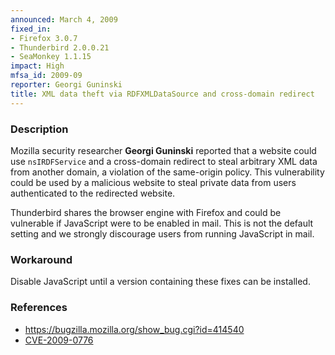 ```yaml
---
announced: March 4, 2009
fixed_in:
- Firefox 3.0.7
- Thunderbird 2.0.0.21
- SeaMonkey 1.1.15
impact: High
mfsa_id: 2009-09
reporter: Georgi Guninski
title: XML data theft via RDFXMLDataSource and cross-domain redirect
---
```


<h3>Description</h3>

<p>Mozilla security researcher <strong>Georgi Guninski</strong>
reported that a website could use <code>nsIRDFService</code> and a
cross-domain redirect to steal arbitrary XML data from another domain,
a violation of the same-origin policy.  This vulnerability could be
used by a malicious website to steal private data from users
authenticated to the redirected website.</p>

<p class="note">Thunderbird shares the browser engine with Firefox and
could be vulnerable if JavaScript were to be enabled in mail. This is
not the default setting and we strongly discourage users from running
JavaScript in mail.</p>

<h3>Workaround</h3>

<p>Disable JavaScript until a version containing these fixes can be
installed.</p>

<h3>References</h3>

<ul>
  <li><a href="https://bugzilla.mozilla.org/show_bug.cgi?id=414540">https://bugzilla.mozilla.org/show_bug.cgi?id=414540</a></li>
  <li><a class="ex-ref" href="http://cve.mitre.org/cgi-bin/cvename.cgi?name=CVE-2009-0776">CVE-2009-0776</a></li>
</ul>



